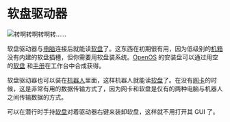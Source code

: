 # 软盘驱动器

![转啊转啊转啊转……](oredict:oc:diskDrive)

软盘驱动器与[电脑](../general/computer.md)连接后就能读[软盘](../item/floppy.md)了。这东西在初期很有用，因为低级别的[机箱](case1.md)没有内建的软盘插槽，但你需要用软盘装系统。[OpenOS](../general/openOS.md) 的安装盘可以通过用空的[软盘](../item/floppy.md) 和[手册](../item/manual.md)在工作台中合成获得。

软盘驱动器也可以装在[机器人](robot.md)里面，这样机器人就能读[软盘](../item/floppy.md)了。在没有[网卡](../item/lanCard.md)的时候，这是非常有用的数据传输方式了，因为网卡和软盘是仅有的两种电脑与机器人之间传输数据的方式。

可以在潜行时手持[软盘](../item/floppy.md)对着驱动器右键来装卸软盘，这样就不用打开其 GUI 了。

